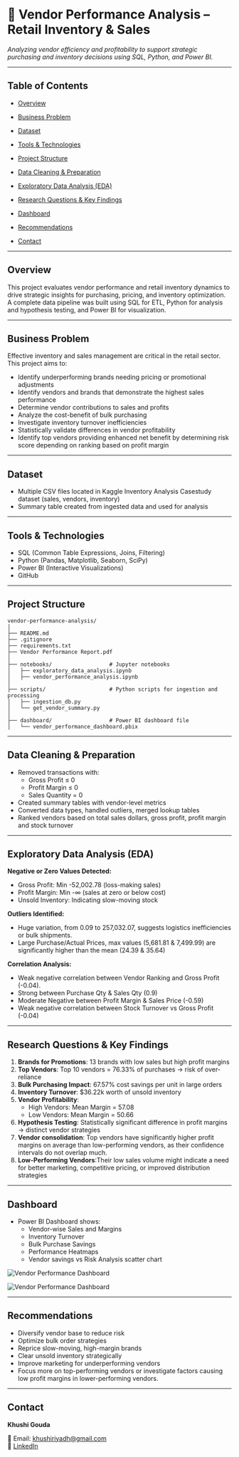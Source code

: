 
# 🧾 Vendor Performance Analysis – Retail Inventory & Sales

_Analyzing vendor efficiency and profitability to support strategic purchasing and inventory decisions using SQL, Python, and Power BI._

---

##  Table of Contents
- <a href="#overview">Overview</a>
- <a href="#business-problem">Business Problem</a>
- <a href="#dataset">Dataset</a>
- <a href="#tools--technologies">Tools & Technologies</a>
- <a href="#project-structure">Project Structure</a>
- <a href="#data-cleaning--preparation">Data Cleaning & Preparation</a>
- <a href="#exploratory-data-analysis-eda">Exploratory Data Analysis (EDA)</a>
- <a href="#research-questions--key-findings">Research Questions & Key Findings</a>
- <a href="#dashboard">Dashboard</a>

- <a href="#recommendations">Recommendations</a>
- <a href="#contact">Contact</a>

---
<h2><a class="anchor" id="overview"></a>Overview</h2>

This project evaluates vendor performance and retail inventory dynamics to drive strategic insights for purchasing, pricing, and inventory optimization. A complete data pipeline was built using SQL for ETL, Python for analysis and hypothesis testing, and Power BI for visualization.

---
<h2><a class="anchor" id="business-problem"></a>Business Problem</h2>

Effective inventory and sales management are critical in the retail sector. This project aims to:
- Identify underperforming brands needing pricing or promotional adjustments
- Identify vendors and brands that demonstrate the highest sales performance
- Determine vendor contributions to sales and profits
- Analyze the cost-benefit of bulk purchasing
- Investigate inventory turnover inefficiencies
- Statistically validate differences in vendor profitability
- Identify top vendors providing enhanced net benefit by determining risk score depending on ranking based on profit margin

---
<h2><a class="anchor" id="dataset"></a>Dataset</h2>

- Multiple CSV files located in Kaggle Inventory Analysis Casestudy dataset (sales, vendors, inventory)
- Summary table created from ingested data and used for analysis

---

<h2><a class="anchor" id="tools--technologies"></a>Tools & Technologies</h2>

- SQL (Common Table Expressions, Joins, Filtering)
- Python (Pandas, Matplotlib, Seaborn, SciPy)
- Power BI (Interactive Visualizations)
- GitHub

---
<h2><a class="anchor" id="project-structure"></a>Project Structure</h2>

```
vendor-performance-analysis/
│
├── README.md
├── .gitignore
├── requirements.txt
├── Vendor Performance Report.pdf
│
├── notebooks/                  # Jupyter notebooks
│   ├── exploratory_data_analysis.ipynb
│   ├── vendor_performance_analysis.ipynb
│
├── scripts/                    # Python scripts for ingestion and processing
│   ├── ingestion_db.py
│   └── get_vendor_summary.py
│
├── dashboard/                  # Power BI dashboard file
│   └── vendor_performance_dashboard.pbix
```

---
<h2><a class="anchor" id="data-cleaning--preparation"></a>Data Cleaning & Preparation</h2>

- Removed transactions with:
  - Gross Profit ≤ 0
  - Profit Margin ≤ 0
  - Sales Quantity = 0
- Created summary tables with vendor-level metrics
- Converted data types, handled outliers, merged lookup tables
- Ranked vendors based on total sales dollars, gross profit, profit margin and stock turnover

---
<h2><a class="anchor" id="exploratory-data-analysis-eda"></a>Exploratory Data Analysis (EDA)</h2>

**Negative or Zero Values Detected:**
- Gross Profit: Min -52,002.78 (loss-making sales)
- Profit Margin: Min -∞ (sales at zero or below cost)
- Unsold Inventory: Indicating slow-moving stock

**Outliers Identified:**
- Huge variation, from 0.09 to 257,032.07, suggests logistics inefficiencies or bulk shipments.
- Large Purchase/Actual Prices, max values (5,681.81 & 7,499.99) are significantly higher than the mean (24.39 & 35.64)

**Correlation Analysis:**
- Weak negative correlation between Vendor Ranking and Gross Profit (-0.04).
- Strong between Purchase Qty & Sales Qty (0.9)
- Moderate Negative between Profit Margin & Sales Price (-0.59)
- Weak negative correlation between Stock Turnover vs Gross Profit (-0.04)

---
<h2><a class="anchor" id="research-questions--key-findings"></a>Research Questions & Key Findings</h2>

1. **Brands for Promotions**: 13 brands with low sales but high profit margins
2. **Top Vendors**: Top 10 vendors = 76.33% of purchases → risk of over-reliance
3. **Bulk Purchasing Impact**: 67.57% cost savings per unit in large orders
4. **Inventory Turnover**: $36.22k worth of unsold inventory
5. **Vendor Profitability**:
   - High Vendors: Mean Margin = 57.08
   - Low Vendors: Mean Margin = 50.66
6. **Hypothesis Testing**: Statistically significant difference in profit margins → distinct vendor strategies
7. **Vendor consolidation**: Top vendors have significantly higher profit margins on average than low-performing vendors, as their confidence intervals do not overlap much.
8. **Low-Performing Vendors**:Their low sales volume might indicate a need for better marketing, competitive pricing, or improved distribution strategies

---
<h2><a class="anchor" id="dashboard"></a>Dashboard</h2>

- Power BI Dashboard shows:
  - Vendor-wise Sales and Margins
  - Inventory Turnover
  - Bulk Purchase Savings
  - Performance Heatmaps
  - Vendor savings vs Risk Analysis scatter chart

![Vendor Performance Dashboard](images/Dashboard1.png)

![Vendor Performance Dashboard](images/Dashboard2.png)

---

<h2><a class="anchor" id="recommendations"></a>Recommendations</h2>

- Diversify vendor base to reduce risk
- Optimize bulk order strategies
- Reprice slow-moving, high-margin brands
- Clear unsold inventory strategically
- Improve marketing for underperforming vendors
-  Focus more on top-performing vendors or investigate factors causing low profit margins in lower-performing vendors.

---
<h2><a class="anchor" id="contact"></a>Contact</h2>

**Khushi Gouda**

📧 Email: khushiriyadh@gmail.com  
🔗 [LinkedIn](https://www.linkedin.com/in/khushi-s-84b08b28b/)  


